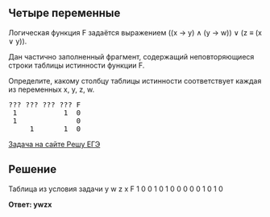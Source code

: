 ## Четыре переменные

Логическая функция F задаётся выражением ((x → y) ∧ (y → w)) ∨ (z ≡ (x ∨ y)).

Дан частично заполненный фрагмент, содержащий неповторяющиеся строки таблицы истинности функции F.

Определите, какому столбцу таблицы истинности соответствует каждая из переменных x, y, z, w.

<pre>
???	???	???	???	F
 1	 		 1	0
 1	 			0
     1		 1	0
</pre>

[Задача на сайте Решу ЕГЭ](https://inf-ege.sdamgia.ru/problem?id=15787)

## Решение

Таблица из условия задачи
y w z x F
1 0 0 1 0
1 0 0 0 0
0 1 0 1 0

**Ответ: ywzx**